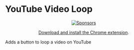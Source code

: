 # YouTube Video Loop

<div align="center">

[![Sponsors](https://img.shields.io/static/v1?style=for-the-badge&label=Sponsor&message=%E2%9D%A4&logo=GitHub&link=https://github.com/sponsors/romagny13&color=ff69b4)](https://github.com/sponsors/romagny13)

[Download and install the Chrome extension](https://chrome.google.com/webstore/detail/youtube-video-loop/chjebmfjeajpfenlejhmpgglkihfabmk?hl=fr&authuser=0).

</div>

Adds a button to loop a video on YouTube
